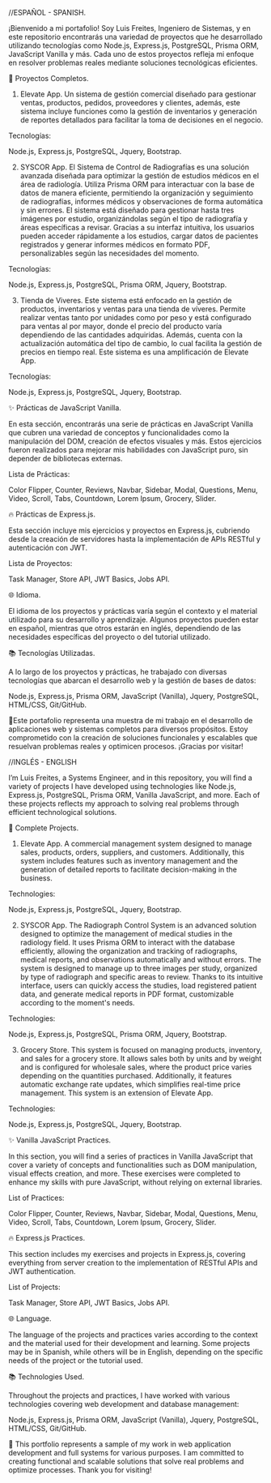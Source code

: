 //ESPAÑOL - SPANISH.

¡Bienvenido a mi portafolio! Soy Luis Freites, Ingeniero de Sistemas, y en este repositorio encontrarás una variedad de proyectos que he desarrollado utilizando tecnologías como Node.js, Express.js, PostgreSQL, Prisma ORM, JavaScript Vanilla y más. Cada uno de estos proyectos refleja mi enfoque en resolver problemas reales mediante soluciones tecnológicas eficientes.

🚀 Proyectos Completos.

1. Elevate App.
Un sistema de gestión comercial diseñado para gestionar ventas, productos, pedidos, proveedores y clientes, además, este sistema incluye funciones como la gestión de inventarios y generación de reportes detallados para facilitar la toma de decisiones en el negocio.

Tecnologías:

Node.js,
Express.js,
PostgreSQL,
Jquery,
Bootstrap.

2. SYSCOR App.
El Sistema de Control de Radiografías es una solución avanzada diseñada para optimizar la gestión de estudios médicos en el área de radiología. Utiliza Prisma ORM para interactuar con la base de datos de manera eficiente, permitiendo la organización y seguimiento de radiografías, informes médicos y observaciones de forma automática y sin errores. El sistema está diseñado para gestionar hasta tres imágenes por estudio, organizándolas según el tipo de radiografía y áreas específicas a revisar. Gracias a su interfaz intuitiva, los usuarios pueden acceder rápidamente a los estudios, cargar datos de pacientes registrados y generar informes médicos en formato PDF, personalizables según las necesidades del momento.

Tecnologías:

Node.js,
Express.js,
PostgreSQL,
Prisma ORM,
Jquery,
Bootstrap.

3. Tienda de Viveres.
Este sistema está enfocado en la gestión de productos, inventarios y ventas para una tienda de víveres. Permite realizar ventas tanto por unidades como por peso y está configurado para ventas al por mayor, donde el precio del producto varía dependiendo de las cantidades adquiridas. Además, cuenta con la actualización automática del tipo de cambio, lo cual facilita la gestión de precios en tiempo real. Este sistema es una amplificación de Elevate App.

Tecnologías:

Node.js,
Express.js,
PostgreSQL,
Jquery,
Bootstrap.

✨ Prácticas de JavaScript Vanilla.

En esta sección, encontrarás una serie de prácticas en JavaScript Vanilla que cubren una variedad de conceptos y funcionalidades como la manipulación del DOM, creación de efectos visuales y más. Estos ejercicios fueron realizados para mejorar mis habilidades con JavaScript puro, sin depender de bibliotecas externas.

Lista de Prácticas:

Color Flipper,
Counter,
Reviews,
Navbar,
Sidebar,
Modal,
Questions,
Menu,
Video,
Scroll,
Tabs,
Countdown,
Lorem Ipsum,
Grocery,
Slider.

🔥 Prácticas de Express.js.

Esta sección incluye mis ejercicios y proyectos en Express.js, cubriendo desde la creación de servidores hasta la implementación de APIs RESTful y autenticación con JWT.

Lista de Proyectos:

Task Manager,
Store API,
JWT Basics,
Jobs API.

🌐 Idioma.

El idioma de los proyectos y prácticas varía según el contexto y el material utilizado para su desarrollo y aprendizaje. Algunos proyectos pueden estar en español, mientras que otros estarán en inglés, dependiendo de las necesidades específicas del proyecto o del tutorial utilizado.

📚 Tecnologías Utilizadas.

A lo largo de los proyectos y prácticas, he trabajado con diversas tecnologías que abarcan el desarrollo web y la gestión de bases de datos:

Node.js,
Express.js,
Prisma ORM,
JavaScript (Vanilla),
Jquery,
PostgreSQL,
HTML/CSS,
Git/GitHub.

📌Este portafolio representa una muestra de mi trabajo en el desarrollo de aplicaciones web y sistemas completos para diversos propósitos. Estoy comprometido con la creación de soluciones funcionales y escalables que resuelvan problemas reales y optimicen procesos. ¡Gracias por visitar!

//INGLÉS - ENGLISH

I’m Luis Freites, a Systems Engineer, and in this repository, you will find a variety of projects I have developed using technologies like Node.js, Express.js, PostgreSQL, Prisma ORM, Vanilla JavaScript, and more. Each of these projects reflects my approach to solving real problems through efficient technological solutions.

🚀 Complete Projects.

1. Elevate App.
A commercial management system designed to manage sales, products, orders, suppliers, and customers. Additionally, this system includes features such as inventory management and the generation of detailed reports to facilitate decision-making in the business.

Technologies:

Node.js,
Express.js,
PostgreSQL,
Jquery,
Bootstrap.

2. SYSCOR App.
The Radiograph Control System is an advanced solution designed to optimize the management of medical studies in the radiology field. It uses Prisma ORM to interact with the database efficiently, allowing the organization and tracking of radiographs, medical reports, and observations automatically and without errors. The system is designed to manage up to three images per study, organized by type of radiograph and specific areas to review. Thanks to its intuitive interface, users can quickly access the studies, load registered patient data, and generate medical reports in PDF format, customizable according to the moment's needs.

Technologies:

Node.js,
Express.js,
PostgreSQL,
Prisma ORM,
Jquery,
Bootstrap.

3. Grocery Store.
This system is focused on managing products, inventory, and sales for a grocery store. It allows sales both by units and by weight and is configured for wholesale sales, where the product price varies depending on the quantities purchased. Additionally, it features automatic exchange rate updates, which simplifies real-time price management. This system is an extension of Elevate App.

Technologies:

Node.js,
Express.js,
PostgreSQL,
Jquery,
Bootstrap.

✨ Vanilla JavaScript Practices.

In this section, you will find a series of practices in Vanilla JavaScript that cover a variety of concepts and functionalities such as DOM manipulation, visual effects creation, and more. These exercises were completed to enhance my skills with pure JavaScript, without relying on external libraries.

List of Practices:

Color Flipper,
Counter,
Reviews,
Navbar,
Sidebar,
Modal,
Questions,
Menu,
Video,
Scroll,
Tabs,
Countdown,
Lorem Ipsum,
Grocery,
Slider.

🔥 Express.js Practices.

This section includes my exercises and projects in Express.js, covering everything from server creation to the implementation of RESTful APIs and JWT authentication.

List of Projects:

Task Manager,
Store API,
JWT Basics,
Jobs API.

🌐 Language.

The language of the projects and practices varies according to the context and the material used for their development and learning. Some projects may be in Spanish, while others will be in English, depending on the specific needs of the project or the tutorial used.

📚 Technologies Used.

Throughout the projects and practices, I have worked with various technologies covering web development and database management:

Node.js,
Express.js,
Prisma ORM,
JavaScript (Vanilla),
Jquery,
PostgreSQL,
HTML/CSS,
Git/GitHub.

📌 This portfolio represents a sample of my work in web application development and full systems for various purposes. I am committed to creating functional and scalable solutions that solve real problems and optimize processes. Thank you for visiting!

